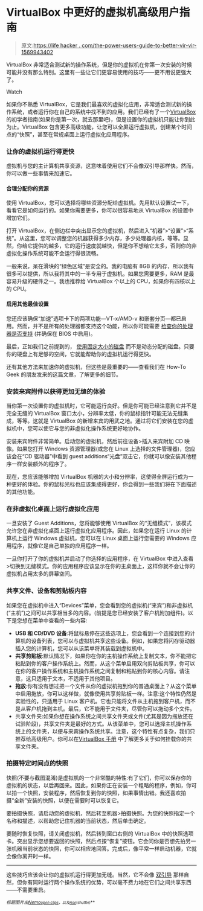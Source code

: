 # VirtualBox 中更好的虚拟机高级用户指南

> 原文:[https://life hacker . com/the-power-users-guide-to-better-vir-vir-1569943402](https://lifehacker.com/the-power-users-guide-to-better-virtual-machines-in-vir-1569943402)

VirtualBox 非常适合测试新的操作系统，但是你的虚拟机在你第一次安装的时候可能并没有那么特别。这里有一些让它们更容易使用的技巧——更不用说更强大了。

Watch

如果你不熟悉 VirtualBox，它是我们最喜欢的虚拟化应用，非常适合测试新的操作系统，或者运行你在自己的系统中找不到的应用。我们已经有了一个[VirtualBox](https://lifehacker.com/the-beginners-guide-to-creating-virtual-machines-with-v-5204434)的初学者指南(如果你是第一次，就去那里吧)，但是设置你的虚拟机只能让你到此为止。VirtualBox 包含更多高级功能，让您可以全屏运行虚拟机，创建某个时间点的“快照”，甚至在常规桌面上运行虚拟化应用程序。

### 让你的虚拟机运行得更快

虚拟机与您的主计算机共享资源，这意味着使用它们不会像双引导那样快。然而，你可以做一些事情来加速它。

#### 合理分配你的资源

使用 VirtualBox，您可以选择将哪些资源分配给虚拟机。先用默认设置试一下，看看它是如何运行的。如果你需要更多，你可以很容易地从 VirtualBox 的设置中增加它们。

打开 VirtualBox，在侧边栏中突出显示您的虚拟机，然后进入“机器”>“设置”>“系统”。从这里，您可以调整您的机器获得多少内存，多少处理器内核，等等。显然，你给它提供的越多，它的运行速度就越快，但是你不想给它太多，否则你的非虚拟化操作系统可能不会运行得很流畅。

一般来说，呆在滑块的“绿色区域”是安全的。我的电脑有 8GB 的内存，所以我有很多可以提供，所以我将其中的一半专用于虚拟机。如果您需要更多，RAM 是最容易升级的硬件之一。我也推荐给 VirtualBox 个以上的 CPU，如果你有四核以上的 CPU。

#### 启用其他最佳设置

您还应该确保“加速”选项卡下的两项功能—VT-x/AMD-v 和嵌套分页—都已启用。然而，并不是所有的处理器都支持这个功能，所以你可能需要 [检查你的处理器是否支持](http://www.intel.com/support/processors/sb/cs-030729.htm#2) (并确保在 BIOS 中启用)。

最后，正如我们之前提到的， [使用固定大小的磁盘](https://lifehacker.com/use-fixed-size-disks-to-speed-up-your-virtual-machines-5944656) 而不是动态分配的磁盘。只要你的硬盘上有足够的空间，它就能帮助你的虚拟机运行得更快。

还有其他方法来加速你的虚拟机，但这些是最重要的——查看我们在 How-To Geek 的朋友发来的这篇文章，了解更多的细节。

### 安装来宾附件以获得更加无缝的体验

当你第一次设置你的虚拟机时，它可能运行良好。但是你可能已经注意到它并不是完全无缝的 VirtualBox 窗口太小，分辨率太低，你的鼠标指针可能无法无缝集成，等等。这就是 VirtualBox 的新增来宾的用武之地。通过将它们安装在您的虚拟机中，您可以使它与您的非虚拟化操作系统更好地协作。

安装来宾附件非常简单。启动您的虚拟机，然后前往设备>插入来宾附加 CD 映像。如果您打开 Windows 资源管理器(或您在 Linux 上选择的文件管理器)，您应该会在“CD 驱动器”中看到 guest additions“光盘”双击它，你就可以像安装其他程序一样安装额外的程序了。

现在，您应该能够增加 VirtualBox 机器的大小和分辨率，这使得全屏运行成为一种更好的体验。你的鼠标光标也应该集成得更好，你会得到一些我们将在下面描述的其他功能。

### 在非虚拟化桌面上运行虚拟化应用

一旦安装了 Guest Additions，您将能够使用 VirtualBox 的“无缝模式”，该模式允许您在非虚拟化桌面上运行虚拟化应用程序。因此，如果您在运行 Linux 的计算机上运行 Windows 虚拟机，您可以在 Linux 桌面上运行您需要的 Windows 应用程序，就像它是自己单独的应用程序一样。

一旦你打开了你的虚拟机并启动了你选择的应用程序，在 VirtualBox 中进入查看>切换到无缝模式。你的应用程序应该显示在你的主桌面上，这样你就不会让你的虚拟机占用太多的屏幕空间。

### 共享文件、设备和剪贴板内容

如果您在虚拟机中进入“Devices”菜单，您会看到您的虚拟机(“来宾”)和非虚拟机(“主机”)之间可以共享相当多的内容。(前提是您已经安装了客户机附加组件)。以下是您想在菜单中查看的一些内容:

*   **USB 和 CD/DVD 设备**:将鼠标悬停在这些选项上，您会看到一个连接到您的计算机的设备列表，您可以与虚拟机共享这些设备。例如，如果您将闪存驱动器插入您的计算机，您可以从该菜单将其装载到虚拟机中。
*   **共享剪贴板**:默认情况下，如果你在你的主机操作系统上复制文本，你不能把它粘贴到你的客户操作系统上。然而，从这个菜单启用双向剪贴板共享，你可以在你的客户操作系统和主机操作系统之间复制和粘贴到你的核心内容。请注意，这只适用于文本，不适用于其他项目。
*   **拖放**:你有没有想过把一个文件从你的虚拟机拖到你的普通桌面上？从这个菜单中启用拖放，你可以这样做，就像使用共享剪贴板一样。注意:这个特性仍然是实验性的，只适用于 Linux 客户机。它也只能将文件从主机拖到客户机，而不是从客户机拖到主机。最后，它不能用于文件夹，尽管你可以拖动多个文件。
*   共享文件夹:如果你想在操作系统之间共享文件夹或文件(尤其是因为拖放还在试验阶段)，共享文件夹是最好的方式。从该菜单中，您可以选择主机操作系统上的文件夹，以便与来宾操作系统共享。注意，这个特性有点复杂，我们只推荐给高级用户。你可以在[VirtualBox 手册](https://www.virtualbox.org/manual/ch04.html#sf_mount_manual) 中了解更多关于如何挂载你的共享文件夹。

### 拍摄特定时间点的快照

快照(不要与截图混淆)是虚拟机的一个非常酷的特性:有了它们，你可以保存你的虚拟机的状态，以后再回来。因此，如果你正在安装一个粗略的程序，例如，你可以拍一个快照，安装程序，然后恢复到你的快照，如果事情出错。我还喜欢拍摄“全新”安装的快照，以便在需要时可以恢复它。

要拍摄快照，请启动您的虚拟机，然后转至机器>拍摄快照。为您的快照指定一个名称和描述，以帮助您记住机器的当前状态，然后单击确定。

要随时恢复快照，请关闭虚拟机，然后转到窗口右侧的 VirtualBox 中的快照选项卡。突出显示您想要返回的快照，然后点按“恢复”按钮。它会问你是否想先拍另一张机器当前状态的快照，你可以相应地回答。完成后，像平常一样启动机器，它就会像你离开时一样。

* * *

这些技巧应该会让你的虚拟机运行得更加无缝。当然，它不会像 [双引导](http://lifehacker.com/should-i-run-a-second-operating-system-in-a-virtual-mac-5901055) 那样自然，但你有同时运行两个操作系统的优势，可以毫不费力地在它们之间共享东西——不需要重启。

*<small>标题图片由</small>*[*<small>Nemo</small>*](http://pixabay.com/en/stop-shading-cartoon-time-watch-34108/?oq=stopwatch)*<small></small>*<small>[*<small>open clips</small>*](http://pixabay.com/en/folder-filesystem-document-paper-162146/?oq=folder)*<small>，以及</small>[*<small>Ase</small>*](http://www.shutterstock.com/pic.mhtml?id=131090639&src=id)*<small>(shuttle)</small>**</small>

<small></small>